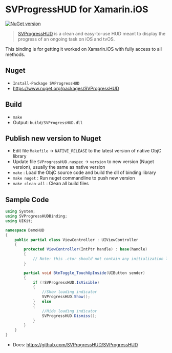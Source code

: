 # SVProgressHUD for Xamarin.iOS

[![NuGet version](https://badge.fury.io/nu/SVProgressHUD.svg)](https://badge.fury.io/nu/SVProgressHUD)

> [SVProgressHUD](https://github.com/SVProgressHUD/SVProgressHUD) is a clean and easy-to-use HUD meant to display the progress of an ongoing task on iOS and tvOS. 

This binding is for getting it worked on Xamarin.iOS with fully access to all methods.

## Nuget

* `Install-Package SVProgressHUD`
* <https://www.nuget.org/packages/SVProgressHUD>

## Build

* `make`
* Output: `build/SVProgressHUD.dll`

## Publish new version to Nuget

* Edit file `Makefile` -> `NATIVE_RELEASE` to the latest version of native ObjC library
* Update file `SVProgressHUD.nuspec` -> `version` to new version (Nuget version), usually the same as native version
* `make` : Load the ObjC source code and build the dll of binding library
* `make nuget` : Run nuget commandline to push new version
* `make clean-all` : Clean all build files

## Sample Code

```csharp
using System;
using SVProgressHUDBinding;
using UIKit;

namespace DemoHUD
{
	public partial class ViewController : UIViewController
	{
		protected ViewController(IntPtr handle) : base(handle)
		{
			// Note: this .ctor should not contain any initialization logic.
		}

		partial void BtnToggle_TouchUpInside(UIButton sender)
		{
			if (!SVProgressHUD.IsVisible)
			{
				//Show loading indicator
				SVProgressHUD.Show();
			}	else
			{
				//Hide loading indicator
				SVProgressHUD.Dismiss();
			}
		}
	}
}
```

* Docs: <https://github.com/SVProgressHUD/SVProgressHUD>
